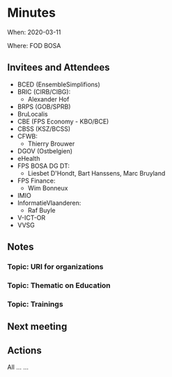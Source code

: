 # Minutes
When: 2020-03-11

Where: FOD BOSA

## Invitees and Attendees
- BCED (EnsembleSimplifions)
- BRIC (CIRB/CIBG):                    
  - Alexander Hof
- BRPS (GOB/SPRB)
- BruLocalis
- CBE (FPS Economy - KBO/BCE)
- CBSS (KSZ/BCSS)
- CFWB: 
  - Thierry Brouwer
- DGOV (Ostbelgien)
- eHealth
- FPS BOSA DG DT:                      
  - Liesbet D'Hondt, Bart Hanssens, Marc Bruyland
- FPS Finance:                         
  - Wim Bonneux
- IMIO
- InformatieVlaanderen:                
  - Raf Buyle
- V-ICT-OR
- VVSG

## Notes

### Topic: URI for organizations

### Topic: Thematic on Education

### Topic: Trainings


## Next meeting

## Actions
 All ... ...
